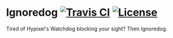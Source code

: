 # Ignoredog [![Travis CI](https://img.shields.io/travis/SynchronousX/Ignoredog.svg)](https://travis-ci.org/SynchronousX/Ignoredog) [![License](https://img.shields.io/github/license/SynchronousX/Ignoredog.svg)](LICENSE)
Tired of Hypixel's Watchdog blocking your sight? Then Ignoredog.
